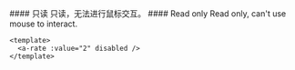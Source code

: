 <cn>
#### 只读
只读，无法进行鼠标交互。
</cn>

<us>
#### Read only
Read only, can't use mouse to interact.
</us>

```vue
<template>
  <a-rate :value="2" disabled />
</template>
```
